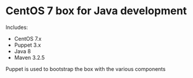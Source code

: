 # CentOS 7 box for Java development

Includes:
- CentOS 7.x
- Puppet 3.x
- Java 8
- Maven 3.2.5

Puppet is used to bootstrap the box with the various components
